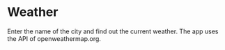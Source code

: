 # Weather
Enter the name of the city and find out the current weather. The app uses the API of openweathermap.org.
